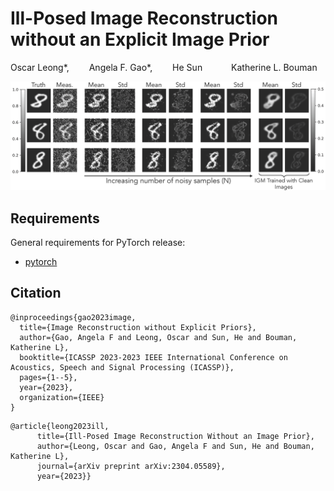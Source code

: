 # Ill-Posed Image Reconstruction without an Explicit Image Prior

Oscar Leong*,   Angela F. Gao*,   He Sun    Katherine L. Bouman

![overview image](https://github.com/angelafgao/igm/blob/main/mnistdenoising64.png)

## Requirements
General requirements for PyTorch release:
* [pytorch](https://pytorch.org/)

## Citation
```
@inproceedings{gao2023image,
  title={Image Reconstruction without Explicit Priors},
  author={Gao, Angela F and Leong, Oscar and Sun, He and Bouman, Katherine L},
  booktitle={ICASSP 2023-2023 IEEE International Conference on Acoustics, Speech and Signal Processing (ICASSP)},
  pages={1--5},
  year={2023},
  organization={IEEE}
}
```

```
@article{leong2023ill,
      title={Ill-Posed Image Reconstruction Without an Image Prior},
      author={Leong, Oscar and Gao, Angela F and Sun, He and Bouman, Katherine L},
      journal={arXiv preprint arXiv:2304.05589},
      year={2023}}
```